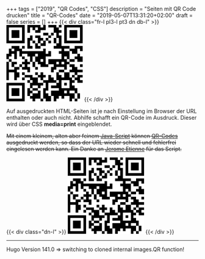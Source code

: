+++
tags        = ["2019", "QR Codes", "CSS"]
description = "Seiten mit QR Code drucken"
title       = "QR-Codes"
date        = "2019-05-07T13:31:20+02:00"
draft       = false
series      = []
+++
{{< div class="fr-l pl3-l pt3 dn db-l" >}}
![](images/qrcode.png "Sample QR Code")
{{< /div >}}

Auf ausgedruckten HTML-Seiten ist je nach Einstellung im Browser der URL enthalten oder auch nicht. Abhilfe schafft ein QR-Code im Ausdruck. Dieser wird über CSS **media=print** eingeblendet. 

~~Mit einem kleinem, alten aber feinem [Java-Script][JS] können [QR-Codes][QR] ausgedruckt werden, so dass der URL wieder schnell und fehlerfrei eingelesen werden kann.
Ein Danke an [Jerome Etienne][JE] für das Script.~~

{{< div class="dn-l" >}}
![](images/qrcode.png "Sample QR Code")
{{< /div >}}

---

Hugo Version 141.0 => switching to cloned internal images.QR function!

[QR]: https://de.wikipedia.org/wiki/QR-Code "QR-Code"
[JS]: https://github.com/jeromeetienne/jquery-qrcode  "Java Script"
[JE]: https://github.com/jeromeetienne "Jerome Etienne"